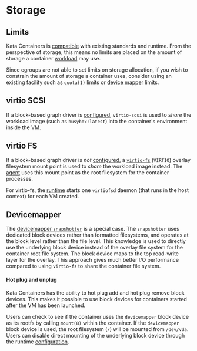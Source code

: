 # Storage

## Limits

Kata Containers is [compatible](README.md#compatibility) with existing
standards and runtime. From the perspective of storage, this means no
limits are placed on the amount of storage a container
[workload](README.md#workload) may use.

Since cgroups are not able to set limits on storage allocation, if you
wish to constrain the amount of storage a container uses, consider
using an existing facility such as `quota(1)` limits or
[device mapper](#devicemapper) limits.

## virtio SCSI

If a block-based graph driver is [configured](README.md#configuration),
`virtio-scsi` is used to _share_ the workload image (such as
`busybox:latest`) into the container's environment inside the VM.

## virtio FS

If a block-based graph driver is _not_ [configured](README.md#configuration), a
[`virtio-fs`](https://virtio-fs.gitlab.io) (`VIRTIO`) overlay
filesystem mount point is used to _share_ the workload image instead. The
[agent](README.md#agent) uses this mount point as the root filesystem for the
container processes.

For virtio-fs, the [runtime](README.md#runtime) starts one `virtiofsd` daemon
(that runs in the host context) for each VM created.

## Devicemapper

The
[devicemapper `snapshotter`](https://github.com/containerd/containerd/tree/main/snapshots/devmapper)
is a special case. The `snapshotter` uses dedicated block devices
rather than formatted filesystems, and operates at the block level
rather than the file level. This knowledge is used to directly use the
underlying block device instead of the overlay file system for the
container root file system. The block device maps to the top
read-write layer for the overlay. This approach gives much better I/O
performance compared to using `virtio-fs` to share the container file
system.

#### Hot plug and unplug

Kata Containers has the ability to hot plug add and hot plug remove
block devices. This makes it possible to use block devices for
containers started after the VM has been launched.

Users can check to see if the container uses the `devicemapper` block
device as its rootfs by calling `mount(8)` within the container. If
the `devicemapper` block device is used, the root filesystem (`/`)
will be mounted from `/dev/vda`. Users can disable direct mounting of
the underlying block device through the runtime
[configuration](README.md#configuration).
